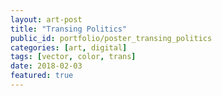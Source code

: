 ```yaml
---
layout: art-post
title: "Transing Politics"
public_id: portfolio/poster_transing_politics
categories: [art, digital]
tags: [vector, color, trans]
date: 2018-02-03
featured: true
---
```

